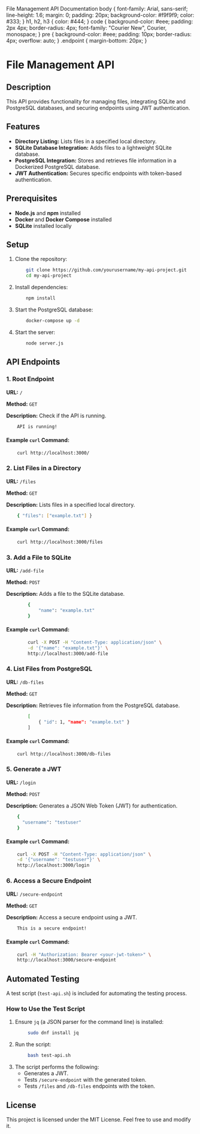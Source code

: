 File Management API Documentation body { font-family: Arial, sans-serif; line-height: 1.6; margin: 0; padding: 20px; background-color: #f9f9f9; color: #333; } h1, h2, h3 { color: #444; } code { background-color: #eee; padding: 2px 4px; border-radius: 4px; font-family: "Courier New", Courier, monospace; } pre { background-color: #eee; padding: 10px; border-radius: 4px; overflow: auto; } .endpoint { margin-bottom: 20px; }

# File Management API

## Description

This API provides functionality for managing files, integrating SQLite and PostgreSQL databases, and securing endpoints using JWT authentication.

## Features

- **Directory Listing:** Lists files in a specified local directory.
- **SQLite Database Integration:** Adds files to a lightweight SQLite database.
- **PostgreSQL Integration:** Stores and retrieves file information in a Dockerized PostgreSQL database.
- **JWT Authentication:** Secures specific endpoints with token-based authentication.

## Prerequisites

- **Node.js** and **npm** installed
- **Docker** and **Docker Compose** installed
- **SQLite** installed locally

## Setup

1.  Clone the repository:
    ```bash
        git clone https://github.com/yourusername/my-api-project.git
        cd my-api-project
    ```
2.  Install dependencies:
    ```bash
        npm install
    ```
3.  Start the PostgreSQL database:
    ```bash
        docker-compose up -d
    ```
4.  Start the server:
    ```bash
        node server.js
    ```

## API Endpoints

### 1\. Root Endpoint

**URL:** `/`

**Method:** `GET`

**Description:** Check if the API is running.

```bash
    API is running!
```

#### Example `curl` Command:

```bash
    curl http://localhost:3000/
```

### 2\. List Files in a Directory

**URL:** `/files`

**Method:** `GET`

**Description:** Lists files in a specified local directory.

```bash
    { "files": ["example.txt"] }
```

#### Example `curl` Command:

```bash
    curl http://localhost:3000/files
```

### 3\. Add a File to SQLite

**URL:** `/add-file`

**Method:** `POST`

**Description:** Adds a file to the SQLite database.

```bash
        {
            "name": "example.txt"
        }
```

#### Example `curl` Command:

```bash
        curl -X POST -H "Content-Type: application/json" \
        -d '{"name": "example.txt"}' \
        http://localhost:3000/add-file
```

### 4\. List Files from PostgreSQL

**URL:** `/db-files`

**Method:** `GET`

**Description:** Retrieves file information from the PostgreSQL database.

```bash
        [
            { "id": 1, "name": "example.txt" }
        ]
```

#### Example `curl` Command:

```bash
    curl http://localhost:3000/db-files
```

### 5\. Generate a JWT

**URL:** `/login`

**Method:** `POST`

**Description:** Generates a JSON Web Token (JWT) for authentication.

```bash
    {
      "username": "testuser"
    }
```

#### Example `curl` Command:

```bash
    curl -X POST -H "Content-Type: application/json" \
    -d '{"username": "testuser"}' \
    http://localhost:3000/login
```

### 6\. Access a Secure Endpoint

**URL:** `/secure-endpoint`

**Method:** `GET`

**Description:** Access a secure endpoint using a JWT.

```bash
    This is a secure endpoint!
```

#### Example `curl` Command:

```bash
    curl -H "Authorization: Bearer <your-jwt-token>" \
    http://localhost:3000/secure-endpoint
```

## Automated Testing

A test script (`test-api.sh`) is included for automating the testing process.

### How to Use the Test Script

1.  Ensure `jq` (a JSON parser for the command line) is installed:

```bash
        sudo dnf install jq
```

2.  Run the script:

```bash
        bash test-api.sh
```

3.  The script performs the following:
    - Generates a JWT.
    - Tests `/secure-endpoint` with the generated token.
    - Tests `/files` and `/db-files` endpoints with the token.

## License

This project is licensed under the MIT License. Feel free to use and modify it.
